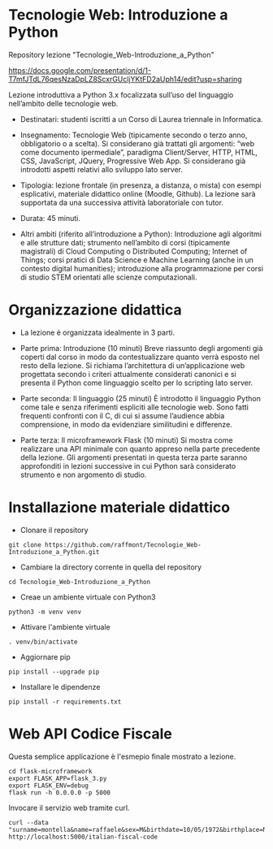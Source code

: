 # Tecnologie Web: Introduzione a Python

Repository lezione "Tecnologie_Web-Introduzione_a_Python"

https://docs.google.com/presentation/d/1-T7mfJTdL76qesNzaDpLZ8ScxrGUcljYKtFD2aUph14/edit?usp=sharing

Lezione introduttiva a Python 3.x focalizzata sull’uso del linguaggio nell’ambito delle tecnologie web.


* Destinatari: studenti iscritti a un Corso di Laurea triennale in Informatica.


* Insegnamento:
Tecnologie Web (tipicamente secondo o terzo anno, obbligatorio o a scelta).
Si considerano già trattati gli argomenti: “web come documento ipermediale”, paradigma Client/Server, HTTP, HTML, CSS, JavaScript, JQuery, Progressive Web App.
Si considerano già introdotti aspetti relativi allo sviluppo lato server.


* Tipologia: lezione frontale (in presenza, a distanza, o mista) con esempi esplicativi, materiale didattico online (Moodle, Github).
La lezione sarà supportata da una successiva attività laboratoriale con tutor.  


* Durata: 45 minuti.


* Altri ambiti (riferito all’introduzione a Python):
Introduzione agli algoritmi e alle strutture dati; strumento nell’ambito di corsi (tipicamente magistrali) di Cloud Computing o Distributed Computing; Internet of Things; corsi pratici di Data Science e Machine Learning (anche in un contesto digital humanities); introduzione alla programmazione per corsi di studio STEM orientati alle scienze computazionali.

# Organizzazione didattica

* La lezione è organizzata idealmente in 3 parti.


* Parte prima: Introduzione (10 minuti)
Breve riassunto degli argomenti già coperti dal corso in modo da contestualizzare quanto verrà esposto nel resto della lezione.
Si richiama l’architettura di un’applicazione web progettata secondo i criteri attualmente considerati canonici e si presenta il Python come linguaggio scelto per lo scripting lato server.


* Parte seconda: Il linguaggio  (25 minuti)
È introdotto il linguaggio Python come tale e senza riferimenti espliciti alle tecnologie web.
Sono fatti frequenti confronti con il C, di cui si assume l’audience abbia comprensione, in modo da evidenziare similitudini e differenze.


* Parte terza: Il microframework Flask  (10 minuti)
Si mostra come realizzare una API minimale con quanto appreso nella parte precedente della lezione.
Gli argomenti presentati in questa terza parte saranno approfonditi in lezioni successive in cui Python sarà considerato strumento e non argomento di studio. 

# Installazione materiale didattico

* Clonare il repository
```console
git clone https://github.com/raffmont/Tecnologie_Web-Introduzione_a_Python.git
```

* Cambiare la directory corrente in quella del repository
```console
cd Tecnologie_Web-Introduzione_a_Python
```

* Creae un ambiente virtuale con Python3
```console
python3 -m venv venv
```

* Attivare l'ambiente virtuale
```console
. venv/bin/activate
```

* Aggiornare pip
```console
pip install --upgrade pip
```

* Installare le dipendenze
```console
pip install -r requirements.txt
```

# Web API Codice Fiscale

Questa semplice applicazione è l'esmepio finale mostrato a lezione.
```console
cd flask-microframework
export FLASK_APP=flask_3.py
export FLASK_ENV=debug
flask run -h 0.0.0.0 -p 5000
```

Invocare il servizio web tramite curl.
```console
curl --data "surname=montella&name=raffaele&sex=M&birthdate=10/05/1972&birthplace=Napoli" http://localhost:5000/italian-fiscal-code
```

